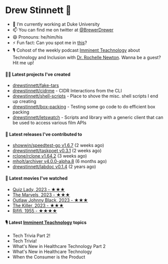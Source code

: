 
# Drew Stinnett 👋

- 🔭 I’m currently working at Duke University
- 📫 You can find me on twitter at [@BrewerDrewer](https://twitter.com/BrewerDrewer)
- 😄 Pronouns: he/him/his
- ⚡ Fun fact: Can you spot me in [this](https://www.youtube.com/watch?v=oL9WnB0qHBA)?
- 🎙 Cohost of the weekly podcast [Imminent Teachnology](https://podcast.imminentteachnology.com/) about Technology and Inclusion with [Dr. Rochelle Newton](https://www.linkedin.com/in/drrochellenewton/). Wanna be a guest? Hit me up!

#### 👨‍💻 Latest projects I've created
- [drewstinnett/fake-tars](https://github.com/drewstinnett/fake-tars)
- [drewstinnett/cidrme](https://github.com/drewstinnett/cidrme) - CIDR Interactions from the CLI
- [drewstinnett/shell-scripts](https://github.com/drewstinnett/shell-scripts) - Place to shove the misc. shell scripts I end up creating
- [drewstinnett/box-packing](https://github.com/drewstinnett/box-packing) - Testing some go code to do efficient box packing
- [drewstinnett/letswatch](https://github.com/drewstinnett/letswatch) - Scripts and library with a generic client that can be used to access various film APIs

#### 🚀 Latest releases I've contributed to
- [showwin/speedtest-go v1.6.7](https://github.com/showwin/speedtest-go/releases/tag/v1.6.7) (2 weeks ago)
- [drewstinnett/taskpoet v0.3.1](https://github.com/drewstinnett/taskpoet/releases/tag/v0.3.1) (2 weeks ago)
- [rclone/rclone v1.64.2](https://github.com/rclone/rclone/releases/tag/v1.64.2) (3 weeks ago)
- [mholt/archiver v4.0.0-alpha.8](https://github.com/mholt/archiver/releases/tag/v4.0.0-alpha.8) (6 months ago)
- [drewstinnett/labdoc v0.1.4](https://github.com/drewstinnett/labdoc/releases/tag/v0.1.4) (2 years ago)

#### 🍿 Latest movies I've watched
- [Quiz Lady, 2023 - ★★★](https://letterboxd.com/mondodrew/film/quiz-lady/)
- [The Marvels, 2023 - ★★★](https://letterboxd.com/mondodrew/film/the-marvels/)
- [Outlaw Johnny Black, 2023 - ★★★](https://letterboxd.com/mondodrew/film/outlaw-johnny-black/)
- [The Killer, 2023 - ★★★](https://letterboxd.com/mondodrew/film/the-killer-2023/)
- [Rififi, 1955 - ★★★★](https://letterboxd.com/mondodrew/film/rififi/)

#### 🎙 Latest [Imminent Teachnology](https://podcast.imminentteachnology.com/) topics
- Tech Trivia Part 2!
- Tech Trivia!
- What&#39;s New in Healthcare Technology Part 2
- What&#39;s New in Healthcare Technology
- When the Consumer is the Product

